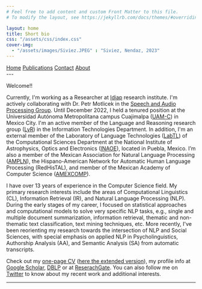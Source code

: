 ```yaml
---
# Feel free to add content and custom Front Matter to this file.
# To modify the layout, see https://jekyllrb.com/docs/themes/#overriding-theme-defaults

layout: home
title: Short bio
css: "/assets/css/index.css"
cover-img:
  - "/assets/images/Siviez.JPEG" : "Siviez, Nendaz, 2023"
---
```

<div class="list-filters">
  <a href="/" class="list-filter  filter-selected">Home</a>
  <a href="/publications" class="list-filter">Publications</a>
  <a href="/contact" class="list-filter">Contact</a>
  <a href="/about" class="list-filter">About</a>
</div>
---

Welcome!!

Currently, I'm working as a Researcher at [Idiap](https://www.idiap.ch/en) research institute. I'm actively collaborating with Dr. Petr Motlicek in the [Speech and Audio Processing Group](https://www.idiap.ch/en/scientific-research/speech-and-audio-processing). Until December 2022, I held a tenured position at the Universidad Autónoma Metropolitana campus Cuajimalpa ([UAM-C](https://www.cua.uam.mx/)) in Mexico City. I'm an active member of the Language and Reasoning research group ([LyR](http://lyr.cua.uam.mx/)) in the Information Technologies Department. In addition, I'm an external member of the Laboratory of Language Technologies ([LabTL](http://ccc.inaoep.mx/labtl/)) of the Computational Sciences Department at the National Institute of Astrophysics, Optics and Electronics ([INAOE](https://www.inaoep.mx/)), located in Puebla, Mexico. I’m also a member of the Mexican Association for Natural Language Processing ([AMPLN](http://ampln.mx/portal/inicio)), the Hispano-American Network for Automatic Human Language Processing (RedHisTAL), and member of the Mexican Academy of Computer Science ([AMEXCOMP](https://amexcomp.mx/)).

I have over 13 years of experience in the Computer Science field. My primary research interests include the areas of Computational Linguistics (CL), Information Retrieval (IR), and Natural Language Processing (NLP). During the early stages of my career, I focused on statistical approaches and computational models to solve very specific NLP tasks, e.g., single and multiple document summarization, information retrieval, thematic and non-thematic text classification, text mining techniques, etc. More recently, I've been reorienting my research towards the intersection of NLP and Social Sciences, with special emphasis on applied NLP in Psycholinguistics,  Authorship Analysis (AA), and Semantic Analysis (SA) from automatic transcripts.

Check out my [one-page CV](/assets/files/OnePageCV_EVT.pdf) ([here the extended version](assets/files/EsauVillatoroTello_CV_EN(2024).pdf)), my profile info at [Google Scholar](https://scholar.google.com/citations?hl=en&user=GzaiunYAAAAJ), [DBLP](http://dblp.uni-trier.de/pers/hd/v/Villatoro=Tello:Esa=uacute=) or at [ReserachGate](http://www.researchgate.net/profile/Esau_Villatoro-Tello). You can also follow me on [Twitter](https://twitter.com/esauvt) to know about my recent work and additional interests. 

---